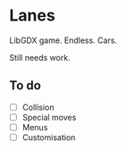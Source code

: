 # Lanes

LibGDX game. Endless. Cars.

Still needs work.

## To do

- [ ] Collision
- [ ] Special moves
- [ ] Menus
- [ ] Customisation
